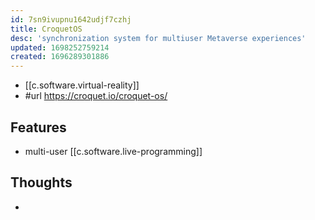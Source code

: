 ```yaml
---
id: 7sn9ivupnu1642udjf7czhj
title: CroquetOS
desc: 'synchronization system for multiuser Metaverse experiences'
updated: 1698252759214
created: 1696289301886
---
```


- [[c.software.virtual-reality]]
- #url https://croquet.io/croquet-os/

## Features

- multi-user [[c.software.live-programming]]

## Thoughts

- 
